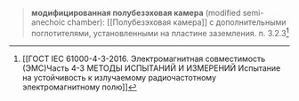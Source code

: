 >**модифицированная полубезэховая камера** (modified semi-anechoic chamber): [[Полубезэховая камера]] с дополнительными поглотителями, установленными на пластине заземления.
>п. 3.2.3[^1]

[^1]:[[ГОСТ IEC 61000-4-3-2016. Электромагнитная совместимость (ЭМС)Часть 4-3 МЕТОДЫ ИСПЫТАНИЙ И ИЗМЕРЕНИЙ Испытание на устойчивость к излучаемому радиочастотному электромагнитному полю]]